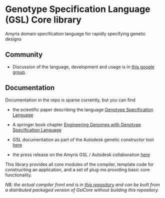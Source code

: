 # Genotype Specification Language (GSL) Core library

Amyris domain specification language for rapidly specifying genetic designs

## Community

* Discussion of the language, development and usage is in [this google group](https://groups.google.com/forum/#!forum/gslx).

## Documentation
Documentation in the repo is sparse currently, but you can find

* the scientific paper describing the language [Genotype Specification Language ](http://pubs.acs.org/doi/abs/10.1021/acssynbio.5b00194)

* A springer book chapter [Engineering Genomes with Genotype Specification Language](https://link.springer.com/protocol/10.1007%2F978-1-4939-7795-6_21)

* GSL documentation as part of the Autodesk genetic constructor tool [here](https://geneticconstructor.readme.io/docs/genotype-specification-language)
* the press release on the Amyris GSL / Autodesk collaboration [here](http://investors.amyris.com/releasedetail.cfm?ReleaseID=992005)

This library provides all core modules of the compiler, template code for constructing an application, and a set of plug-ins providing basic core functionality.  

_NB: the actual compiler front end is in [this repository](https://github.com/Amyris/Gslc) and can be built from a distributed packaged version of GslCore without building this repository._